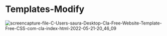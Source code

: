 # Templates-Modify

![screencapture-file-C-Users-saura-Desktop-Cla-Free-Website-Template-Free-CSS-com-cla-index-html-2022-05-21-20_46_09](https://user-images.githubusercontent.com/98261745/169661033-fe23ced2-bf4e-4a61-a060-a8d75e47412a.png)
